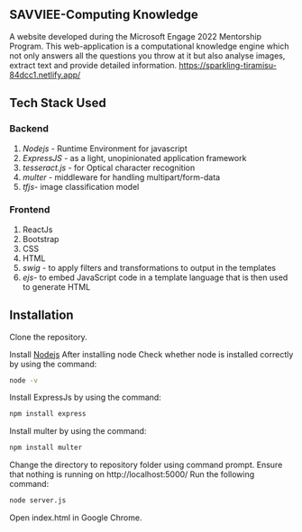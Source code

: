 ## SAVVIEE-Computing Knowledge
A website developed during the Microsoft Engage 2022 Mentorship Program. This web-application is a computational knowledge engine which not only answers all the questions you throw at it but also analyse images, extract text and provide detailed information.
https://sparkling-tiramisu-84dcc1.netlify.app/
## Tech Stack Used
### Backend
1. *Nodejs* - Runtime Environment for javascript
2. *ExpressJS* - as a light, unopinionated application framework 
3. *tesseract.js* - for Optical character recognition
4. *multer* - middleware for handling multipart/form-data 
5. *tfjs*- image classification model

### Frontend
1. ReactJs
2. Bootstrap
3. CSS
4. HTML
5. *swig* - to apply filters and transformations to output in the templates
6. *ejs*- to embed JavaScript code in a template language that is then used to generate HTML

## Installation
Clone the repository. 

 Install [Nodejs](https://nodejs.org/en/download/)
 After installing node 
 Check whether node is installed correctly by using the command:
```bash
node -v
```

Install ExpressJs by using the command:

```bash
npm install express
```
Install multer by using the command:
```bash
npm install multer
```
Change the directory to repository folder using command prompt.
Ensure that nothing is running on http://localhost:5000/
 Run the following command:
 ```bash
node server.js
```
Open index.html in Google Chrome.

